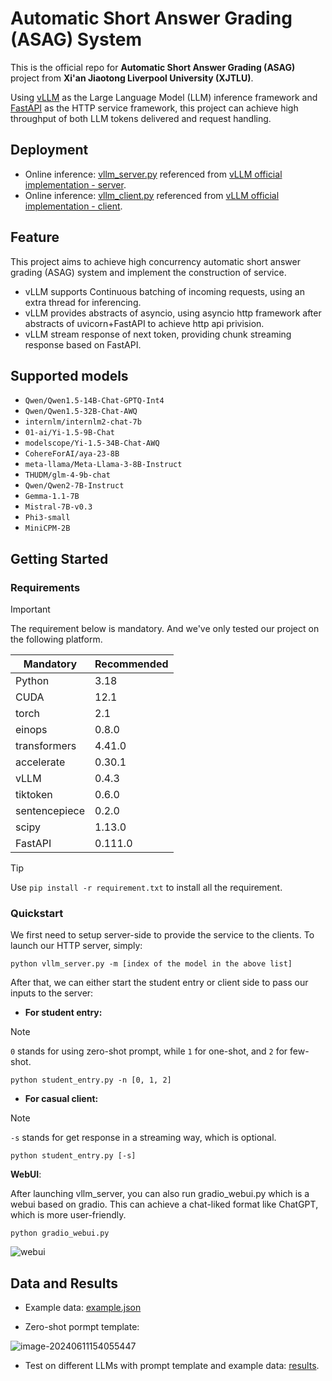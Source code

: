 # Automatic Short Answer Grading (ASAG) System

This is the official repo for **Automatic Short Answer Grading (ASAG)** project from **Xi'an Jiaotong Liverpool University (XJTLU)**. 

Using [vLLM](https://github.com/vllm-project/vllm) as the Large Language Model (LLM) inference framework and [FastAPI](https://github.com/tiangolo/fastapi) as the HTTP service framework, this project can achieve high throughput of both LLM tokens delivered and request handling.

## Deployment

* Online inference: [vllm_server.py](https://github.com/BiboyQG/ASAG/blob/master/vllm_server.py) referenced from [vLLM official implementation - server](https://github.com/vllm-project/vllm/blob/main/vllm/entrypoints/api_server.py).
* Online inference: [vllm_client.py](https://github.com/BiboyQG/ASAG/blob/master/vllm_client.py) referenced from [vLLM official implementation - client](https://github.com/vllm-project/vllm/blob/main/examples/api_client.py).

## Feature

This project aims to achieve high concurrency automatic short answer grading (ASAG) system and implement the construction of service.

* vLLM supports Continuous batching of incoming requests, using an extra thread for inferencing.
* vLLM provides abstracts of asyncio, using asyncio http framework after abstracts of uvicorn+FastAPI to achieve http api privision.
* vLLM stream response of next token, providing chunk streaming response based on FastAPI.

## Supported models

* `Qwen/Qwen1.5-14B-Chat-GPTQ-Int4`
* `Qwen/Qwen1.5-32B-Chat-AWQ`
* `internlm/internlm2-chat-7b`
* `01-ai/Yi-1.5-9B-Chat`
* `modelscope/Yi-1.5-34B-Chat-AWQ`
* `CohereForAI/aya-23-8B`
* `meta-llama/Meta-Llama-3-8B-Instruct`
* `THUDM/glm-4-9b-chat`
* `Qwen/Qwen2-7B-Instruct`
* `Gemma-1.1-7B`
* `Mistral-7B-v0.3`
* `Phi3-small`
* `MiniCPM-2B`

## Getting Started

### Requirements

> [!IMPORTANT] 
>
> The requirement below is mandatory. And we've only tested our project on the following platform.

| Mandatory     | Recommended |
| ------------- | ----------- |
| Python        | 3.18        |
| CUDA          | 12.1        |
| torch         | 2.1         |
| einops        | 0.8.0       |
| transformers  | 4.41.0      |
| accelerate    | 0.30.1      |
| vLLM          | 0.4.3       |
| tiktoken      | 0.6.0       |
| sentencepiece | 0.2.0       |
| scipy         | 1.13.0      |
| FastAPI       | 0.111.0     |

> [!TIP]
>
> Use `pip install -r requirement.txt` to install all the requirement.

### Quickstart

We first need to setup server-side to provide the service to the clients. To launch our HTTP server, simply:

```text
python vllm_server.py -m [index of the model in the above list]
```

After that, we can either start the student entry or client side to pass our inputs to the server:

* **For student entry:**

> [!NOTE]
>
> `0` stands for using zero-shot prompt, while `1` for one-shot, and `2` for few-shot.

```text
python student_entry.py -n [0, 1, 2]
```

* **For casual client:**

> [!NOTE]
>
> `-s` stands for get response in a streaming way, which is optional.

```text
python student_entry.py [-s]
```

**WebUI**:

After launching vllm_server, you can also run gradio_webui.py which is a webui based on gradio. This can achieve a chat-liked format like ChatGPT, which is more user-friendly.

```
python gradio_webui.py
```

![webui](https://s2.loli.net/2024/06/11/duwy9Q4j7JM1PVp.png)

## Data and Results

* Example data: [example.json](https://github.com/BiboyQG/ASAG/blob/master/data/example.json)

* Zero-shot pormpt template:

![image-20240611154055447](https://s2.loli.net/2024/06/11/8UOoJBshVgtKS1l.png)

* Test on different LLMs with prompt template and example data: [results](https://github.com/BiboyQG/ASAG/tree/master/results).

